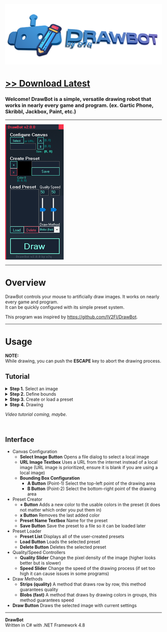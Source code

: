 <img src="assets/images/banner.png">

# [<b>>> Download Latest</b>](https://github.com/o7q/DrawBot/releases/download/v2.0.0.0/DrawBot.exe)
### Welcome! DrawBot is a simple, versatile drawing robot that works in nearly every game and program. (ex. Gartic Phone, Skribbl, Jackbox, Paint, etc.)

---

<img src="assets/images/program.png">

---

# Overview
DrawBot controls your mouse to artificially draw images. It works on nearly every game and program.\
It can be quickly configured with its simple preset system.

This program was inspired by https://github.com/IV2FI/DrawBot.

---

# Usage
**NOTE:** \
While drawing, you can push the **ESCAPE** key to abort the drawing process.

<!-- *You don't want to know how many times I screwed up my computer while developing DrawBot by making my mouse spazzing out. Don't worry, the program is pretty safe now, but I still kept the feature just in case of course.* 😉 -->

## Tutorial

<details>
<summary><b>Step 1.</b> Select an image</summary>

- **1.1** Click the **Select Button** OR paste in a direct URL to an image (URLs are prioritized, if you are using a local image ensure the URL textbox is empty)

</details>

<details>
<summary><b>Step 2.</b> Define bounds</summary>


- **2.1** Click the **A Button** and then click on the **top-left** of your canvas where the image will be drawn, this will define the first point
- **2.2** Click the **B Button** and then click on the **bottom-right** of your canvas where the image will be drawn, this will define the second point

</details>

<details>
<summary><b>Step 3.</b> Create or load a preset</summary>

- To create a preset
    - Note: *The preset system only saves the color and the coordinate of that color.*
    - **3.1** Click the **Add Color Button** and then click on a color on the visible color palette of the program/game
    - **3.2** Repeat step **3.1** until you have selected all of the colors you need (note: it does not matter in which order you select them, the program will automatically determine which color to use when drawing, also, you can click the **Reset Button** to restart the preset creation process)
    - **3.3** Name the preset by typing a name inside the textbox, click the **Save Button** to save it
- To load a preset
    - **3.1** Select a preset inside of the **Preset List**
    - **3.2** Click the **Load Button** to load the selected preset (note: click the **Delete Button** to delete the selected preset)

</details>

<details>
<summary><b>Step 4.</b> Drawing</summary>

- **4.1** Determine the draw settings with the **Quality** and **Speed** sliders. Quality will increase the pixel density at the cost of slowness. Speed will increase speed, speeds too high can cause issues on some programs/games
- **4.2** Select the draw method (info about these are at the bottom of the interface dictionary)
- **4.3** Click the **Draw Button** to start! **Remember:** You can push the **ESCAPE** key to abort the drawing process.

</details>

*Video tutorial coming, maybe.*

<br>

## Interface
- Canvas Configuration
    - **Select Image Button** Opens a file dialog to select a local image
    - **URL Image Textbox** Uses a URL from the internet instead of a local image (URL image is prioritized, ensure it is blank if you are using a local image)
    - **Bounding Box Configuration**
        - **A Button** (Point-1) Select the top-left point of the drawing area
        - **B Button** (Point-2) Select the bottom-right point of the drawing area
- Preset Creator
    - **+ Button** Adds a new color to the usable colors in the preset (it does not matter which order you put them in)
    - **x Button** Removes the last added color
    - **Preset Name Textbox** Name for the preset
    - **Save Button** Save the preset to a file so it can be loaded later
- Preset Loader
    - **Preset List** Displays all of the user-created presets
    - **Load Button** Loads the selected preset
    - **Delete Button** Deletes the selected preset
- Quality/Speed Controllers
    - **Quality Slider** Change the pixel density of the image (higher looks better but is slower)
    - **Speed Slider** Change the speed of the drawing process (if set too high it can cause issues in some programs)
- Draw Methods
    - **Strips (quality)** A method that draws row by row, this method guarantees quality
    - **Blobs (fast)** A method that draws by drawing colors in groups, this method guarantees speed
- **Draw Button** Draws the selected image with current settings

---

**DrawBot** \
Written in C# with .NET Framework 4.8